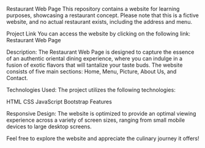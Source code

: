 Restaurant Web Page
This repository contains a website for learning purposes, showcasing a restaurant concept. Please note that this is a fictive website, and no actual restaurant exists, including the address and menu.

Project Link
You can access the website by clicking on the following link: Restaurant Web Page

Description:
The Restaurant Web Page is designed to capture the essence of an authentic oriental dining experience, where you can indulge in a fusion of exotic flavors that will tantalize your taste buds. The website consists of five main sections: Home, Menu, Picture, About Us, and Contact.

Technologies Used:
The project utilizes the following technologies:

HTML
CSS
JavaScript
Bootstrap
Features

Responsive Design: 
The website is optimized to provide an optimal viewing experience across a variety of screen sizes, ranging from small mobile devices to large desktop screens.

Feel free to explore the website and appreciate the culinary journey it offers!
